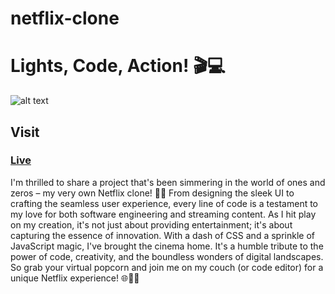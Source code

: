 # netflix-clone

# Lights, Code, Action! 🎬💻

![alt text](https://scontent.fman7-1.fna.fbcdn.net/v/t39.30808-6/371798533_122115971462007747_5430805945650083110_n.jpg?_nc_cat=108&ccb=1-7&_nc_sid=49d041&_nc_ohc=d3pGhXTMUuUAX-PaAoU&_nc_ht=scontent.fman7-1.fna&oh=00_AfB4OIB9AhvoyBrqm5EVFG6uqfwGQQeLV0GOra2IzCZ_Ag&oe=6512E623)

## Visit
### [Live](https://rizwan-netflix.web.app/)

I'm thrilled to share a project that's been simmering in the world of ones and zeros – my very own Netflix clone! 🍿🎉
From designing the sleek UI to crafting the seamless user experience, every line of code is a testament to my love for both software engineering and streaming content. As I hit play on my creation, it's not just about providing entertainment; it's about capturing the essence of innovation.
With a dash of CSS and a sprinkle of JavaScript magic, I've brought the cinema home. It's a humble tribute to the power of code, creativity, and the boundless wonders of digital landscapes. So grab your virtual popcorn and join me on my couch (or code editor) for a unique Netflix experience! 🌐🍕🎥
